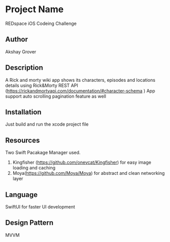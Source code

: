 #  Project Name
REDspace iOS Codeing Challenge

## Author
Akshay Grover

## Description
A Rick and morty wiki app shows its characters, episodes and locations details using Rick&Morty REST API (https://rickandmortyapi.com/documentation/#character-schema ) 
App support auto scrolling pagination feature as well

## Installation
Just build and run the xcode project file

## Resources 
Two Swift Pacakage Manager used.
1. Kingfisher (https://github.com/onevcat/Kingfisher) for easy image loading and caching
2. Moya(https://github.com/Moya/Moya) for abstract and clean networking layer

## Language 
SwiftUI for faster UI development 

## Design Pattern
MVVM 




